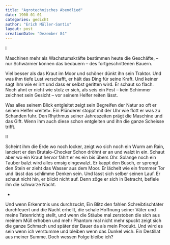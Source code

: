 ```yaml
---
title: "Agrotechnisches Abendlied"
date: 1900-01-01
categories: gedicht
author: "Erich Müller-Santis"
layout: post
creationDate: "Dezember 84"
---
```

I

Maschinen mehr als Wachstumskräfte
bestimmen heute die Geschäfte,
– nur Schwärmer können das bedauern –
des fortgeschrittenen Bauern.

Viel besser als das Kraut im Moor
und schöner dünkt ihn sein Traktor.
Und was ihm tiefe Lust verschafft,
er hält das Ding für seine Kraft.
Und keiner sagt ihm wie er irrt
und dass er selbst geritten wird.
Er schaut so flach. Noch ahnt er nicht
wie stolz er sich, als seis ein Fest
– kein Schimmer zeichnet sein Gesicht –
vor seinem Helfer reiten lässt.

Was alles seinem Blick entgleitet
zeigt sein Begreifen der Natur
so oft er seinen Helfer «reitet».
Ein Plünderer stoppt mit der Uhr
wie flott er was zu Schanden fuhr.
Den Rhythmus seiner Jahreszeiten
prägt die Maschine und das Gift.
Wenn ihm auch diese schon entgleiten
und ihn die ganze Scheisse trifft.

II

Scheint ihm die Erde wo noch locker,
zeigt wo sich noch ein Wurm am Rain,
lanciert er den Brutalo-Chocker
Schon dröhnt er an und walzt in ein.
Schaut aber wo ein Kraut hervor
fährt er es ein bis übers Ohr.
Solange noch ein Tauber balzt
wird alles emsig eingewalzt.
Er kappt den Busch, er sprengt den Stein
er zieht das Wasser aus dem Moor.
Er lächelt wie ein frommer Tor
und lässt das schlimme Denken sein.
Und lässt sich selber seinen Lauf.
Er schaut nicht hin, er blickt nicht auf.
Denn zöge er sich in Betracht,
befiele ihn die schwarze Nacht.

*

Und wenn Erkenntnis uns durchzuckt,
Ein Blitz den fahlen Schreibtischtäter
durchfeuert und die Nacht erhellt,
die schale Hoffnung seiner Väter
und meine Tatenrichtig stellt,
und wenn die Stäube mal zerstoben
die sich aus meinem Müll erhoben
und mehr Phantom mal nicht mehr spuckt
zeigt sich die ganze Schmach und später
der Bauer da als mein Produkt.
Und wird es sein wenn ich verstumme
und bleiben wenn das Dunkel wich.
Ein Destillat aus meiner Summe.
Doch wessen Folge bleibe ich?
